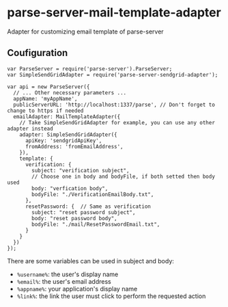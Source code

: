 # parse-server-mail-template-adapter
Adapter for customizing email template of parse-server

## Coufiguration
    var ParseServer = require('parse-server').ParseServer;
    var SimpleSendGridAdapter = require('parse-server-sendgrid-adapter');

    var api = new ParseServer({
      // ... Other necessary parameters ...
      appName: 'myAppName',
      publicServerURL: 'http://localhost:1337/parse', // Don't forget to change to https if needed
      emailAdapter: MailTemplateAdapter({
        // Take SimpleSendGridAdapter for example, you can use any other adapter instead
        adapter: SimpleSendGridAdapter({
          apiKey: 'sendgridApiKey',
          fromAddress: 'fromEmailAddress',
        }),
        template: {
          verification: {
            subject: "verification subject",
            // Choose one in body and bodyFile, if both setted then body used
            body: "verfication body", 
            bodyFile: "./VerificationEmailBody.txt",
          },
          resetPassword: {  // Same as verification
            subject: "reset password subject",
            body: "reset password body",
            bodyFile: "./mail/ResetPasswordEmail.txt",
          }
        }
      })
    });

There are some variables can be used in subject and body:

- `%username%`: the user's display name
- `%email%`: the user's email address
- `%appname%`: your application's display name
- `%link%`: the link the user must click to perform the requested action